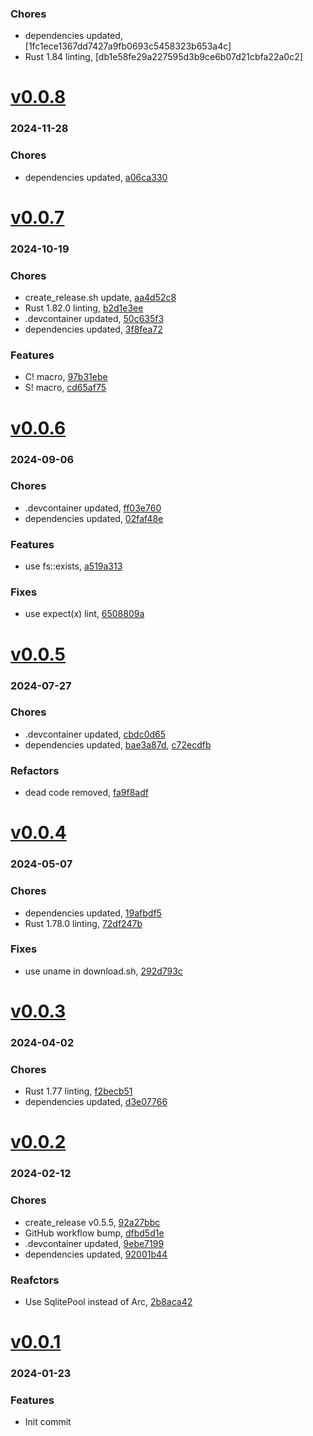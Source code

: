 ### Chores
+ dependencies updated, [1fc1ece1367dd7427a9fb0693c5458323b653a4c]
+ Rust 1.84 linting, [db1e58fe29a227595d3b9ce6b07d21cbfa22a0c2]

# <a href='https://github.com/mrjackwills/sysup/releases/tag/v0.0.8'>v0.0.8</a>
### 2024-11-28

### Chores
+ dependencies updated, [a06ca330](https://github.com/mrjackwills/sysup/commit/a06ca33079424ed43d5bebe0c1f5ed0078a12927)

# <a href='https://github.com/mrjackwills/sysup/releases/tag/v0.0.7'>v0.0.7</a>
### 2024-10-19

### Chores
+ create_release.sh update, [aa4d52c8](https://github.com/mrjackwills/sysup/commit/aa4d52c887fd6fd63da8deec0f969b0e5e863b5b)
+ Rust 1.82.0 linting, [b2d1e3ee](https://github.com/mrjackwills/sysup/commit/b2d1e3ee542f808a5bda18cdd3be246f97c64153)
+ .devcontainer updated, [50c635f3](https://github.com/mrjackwills/sysup/commit/50c635f3828acdbbace9879fab166eaf4dc0e52d)
+ dependencies updated, [3f8fea72](https://github.com/mrjackwills/sysup/commit/3f8fea72b39400139d5032017d2530470ef7e48f)

### Features
+ C! macro, [97b31ebe](https://github.com/mrjackwills/sysup/commit/97b31ebe6969165f4c978713e27a9f6f02797df5)
+ S! macro, [cd65af75](https://github.com/mrjackwills/sysup/commit/cd65af75dd8b2fd4dd379d672d6e8010b2ef97bc)

# <a href='https://github.com/mrjackwills/sysup/releases/tag/v0.0.6'>v0.0.6</a>
### 2024-09-06

### Chores
+ .devcontainer updated, [ff03e760](https://github.com/mrjackwills/sysup/commit/ff03e760a3029ff3c35ff7b5aaea9491f94c3c3d)
+ dependencies updated, [02faf48e](https://github.com/mrjackwills/sysup/commit/02faf48e2bcb8e16b67d1b4a42904e2d711eff2e)

### Features
+ use fs::exists, [a519a313](https://github.com/mrjackwills/sysup/commit/a519a3130413231c0b6a9582997996073a1b7cb2)

### Fixes
+ use expect(x) lint, [6508809a](https://github.com/mrjackwills/sysup/commit/6508809a340215963c08b0282f64102222697df9)

# <a href='https://github.com/mrjackwills/sysup/releases/tag/v0.0.5'>v0.0.5</a>
### 2024-07-27

### Chores
+ .devcontainer updated, [cbdc0d65](https://github.com/mrjackwills/sysup/commit/cbdc0d657ce9fff44983cd5966e6b0465a624f47)
+ dependencies updated, [bae3a87d](https://github.com/mrjackwills/sysup/commit/bae3a87da2c6d2d79e3b6ba0873dd4c99969503a), [c72ecdfb](https://github.com/mrjackwills/sysup/commit/c72ecdfb638d7b8f6b6fb98ccfbc92b46561bc3a)

### Refactors
+ dead code removed, [fa9f8adf](https://github.com/mrjackwills/sysup/commit/fa9f8adf3b198e973c5fb7f42e1c9e04186d5fae)

# <a href='https://github.com/mrjackwills/sysup/releases/tag/v0.0.4'>v0.0.4</a>
### 2024-05-07

### Chores
+ dependencies updated, [19afbdf5](https://github.com/mrjackwills/sysup/commit/19afbdf53c6270e39238186bb5282b15c50083ee)
+ Rust 1.78.0 linting, [72df247b](https://github.com/mrjackwills/sysup/commit/72df247b63e0e6705c91ec76032d697bd258ca72)

### Fixes
+ use uname in download.sh, [292d793c](https://github.com/mrjackwills/sysup/commit/292d793cc4fbcdc0dd4ef863581ca87bcfeff319)

# <a href='https://github.com/mrjackwills/sysup/releases/tag/v0.0.3'>v0.0.3</a>
### 2024-04-02

### Chores
+ Rust 1.77 linting, [f2becb51](https://github.com/mrjackwills/sysup/commit/f2becb51a01bb5f73cc4661c565a275d76a16193)
+ dependencies updated, [d3e07766](https://github.com/mrjackwills/sysup/commit/d3e07766363f9d86eff036fdfc084d28e81c8646)

# <a href='https://github.com/mrjackwills/sysup/releases/tag/v0.0.2'>v0.0.2</a>
### 2024-02-12

### Chores
+ create_release v0.5.5, [92a27bbc](https://github.com/mrjackwills/sysup/commit/92a27bbcf43ca0a61f551c45862a996a2955b80f)
+ GitHub workflow bump, [dfbd5d1e](https://github.com/mrjackwills/sysup/commit/dfbd5d1e255da1a4bd519f752cbdcc17341085a9)
+ .devcontainer updated, [9ebe7199](https://github.com/mrjackwills/sysup/commit/9ebe719954dfc491d5c56824a31fe0d01a1f2083)
+ dependencies updated, [92001b44](https://github.com/mrjackwills/sysup/commit/92001b448d90a49aad926ed2e2ae100b371b840c)

### Reafctors
+ Use SqlitePool instead of Arc<SqlitePool>, [2b8aca42](https://github.com/mrjackwills/sysup/commit/2b8aca424762246ad4ce6c8d48b5ec1b16ff7ada)

# <a href='https://github.com/mrjackwills/sysup/releases/tag/v0.0.1'>v0.0.1</a>
### 2024-01-23

### Features
+ Init commit
